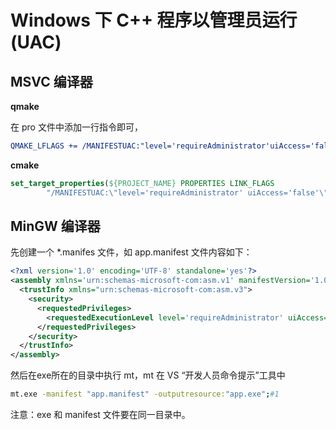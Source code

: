 # Windows 下 C++ 程序以管理员运行(UAC)

## MSVC 编译器

**qmake**

在 pro 文件中添加一行指令即可，

```cmake
QMAKE_LFLAGS += /MANIFESTUAC:"level='requireAdministrator'uiAccess='false'"
```

 **cmake**

```cmake
set_target_properties(${PROJECT_NAME} PROPERTIES LINK_FLAGS 
        "/MANIFESTUAC:\"level='requireAdministrator' uiAccess='false'\"")
```



## MinGW 编译器

先创建一个 *.manifes 文件，如 app.manifest 文件内容如下：

```xml
<?xml version='1.0' encoding='UTF-8' standalone='yes'?>
<assembly xmlns='urn:schemas-microsoft-com:asm.v1' manifestVersion='1.0'>
  <trustInfo xmlns="urn:schemas-microsoft-com:asm.v3">
    <security>
      <requestedPrivileges>
        <requestedExecutionLevel level='requireAdministrator' uiAccess='false' />
      </requestedPrivileges>
    </security>
  </trustInfo>
</assembly>
```

然后在exe所在的目录中执行 mt，mt 在 VS “开发人员命令提示”工具中

```bash
mt.exe -manifest "app.manifest" -outputresource:"app.exe";#1
```

注意：exe 和 manifest 文件要在同一目录中。


